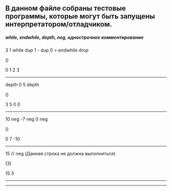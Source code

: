 ## В данном файле собраны тестовые программы, которые могут быть запущены интерпретатором/отладчиком.


##### while, endwhile, depth, neg, однострочное комментирование

3 1
while
dup 1 - 
dup 0 > 
endwhile
drop

()

0 1 2 3

---

depth
0 5
depth

()

3 5 0 0

---

10 neg
-7 neg
0 neg

()

0 7 -10

---

15 
// neg (Данная строка не должна выполниться)

(3)

15 3

---
---
